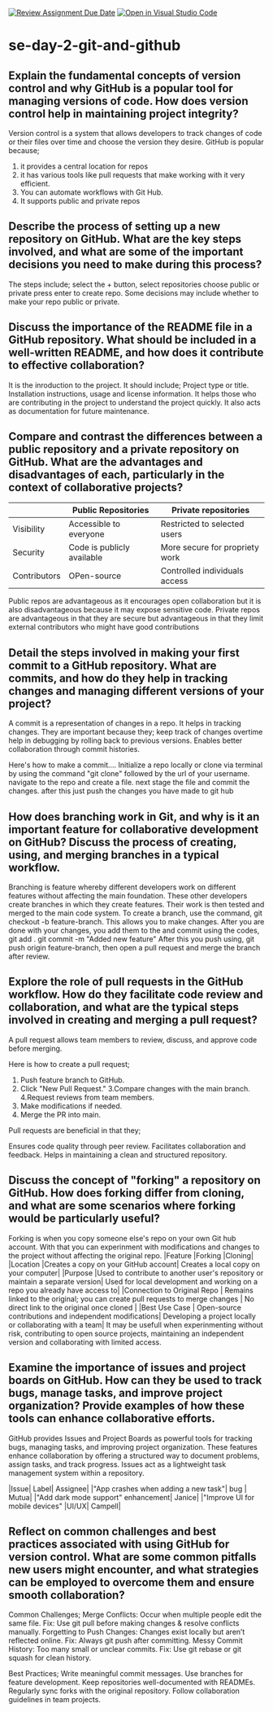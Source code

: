 [![Review Assignment Due Date](https://classroom.github.com/assets/deadline-readme-button-22041afd0340ce965d47ae6ef1cefeee28c7c493a6346c4f15d667ab976d596c.svg)](https://classroom.github.com/a/8wgCKhpZ)
[![Open in Visual Studio Code](https://classroom.github.com/assets/open-in-vscode-2e0aaae1b6195c2367325f4f02e2d04e9abb55f0b24a779b69b11b9e10269abc.svg)](https://classroom.github.com/online_ide?assignment_repo_id=18445469&assignment_repo_type=AssignmentRepo)
# se-day-2-git-and-github
## Explain the fundamental concepts of version control and why GitHub is a popular tool for managing versions of code. How does version control help in maintaining project integrity?
Version control is a system that allows developers to track changes of code or their files over time and choose the version they desire.
GitHub is popular because;
1. it provides a central location for repos
2. it has various tools like pull requests that make working with it very efficient.
3. You can automate workflows with Git Hub.
4. It supports public and private repos

## Describe the process of setting up a new repository on GitHub. What are the key steps involved, and what are some of the important decisions you need to make during this process?
The steps include;
select the + button, select repositories
choose public or private
press enter to create repo.
Some decisions may include whether to make your repo public or private.

## Discuss the importance of the README file in a GitHub repository. What should be included in a well-written README, and how does it contribute to effective collaboration?
It is the inroduction to the project.
It should include; Project type or title. Installation instructions, usage and license information.
It helps those who are contributing in the project to understand the project quickly.
It also acts as documentation for future maintenance.

## Compare and contrast the differences between a public repository and a private repository on GitHub. What are the advantages and disadvantages of each, particularly in the context of collaborative projects?

|         |Public Repositories | Private repositories |
|---------|--------|--------|
| Visibility| Accessible to everyone | Restricted to selected users |
|Security| Code is publicly available | More secure for propriety work |
|Contributors | OPen-source | Controlled individuals access |
Public repos are advantageous as it encourages open collaboration but it is also disadvantageous because it may expose sensitive code.
Private repos are advantageous in that they are secure but advantageous in that they limit external contributors who might have good contributions

## Detail the steps involved in making your first commit to a GitHub repository. What are commits, and how do they help in tracking changes and managing different versions of your project?
A commit is a representation of changes in a repo. It helps in tracking changes.
They are important because they;
keep track of changes overtime
help in debugging by rolling back to previous versions.
Enables better collaboration through commit histories.

Here's how to make a commit....
Initialize a repo locally or clone via terminal by using the command "git clone" followed by the url of your username.
navigate to the repo and create a file. next stage the file and commit the changes. after this just push the changes you have made to git hub

## How does branching work in Git, and why is it an important feature for collaborative development on GitHub? Discuss the process of creating, using, and merging branches in a typical workflow.
Branching is feature whereby different developers work on different features without affecting the main foundation. These other developers create branches in which they create features. Their work is then tested and merged to the main code system.
To create a branch, use the command, git checkout -b feature-branch. This allows you to make changes.  After you are done with your changes, you add them to the and commit using the codes, git add .
git commit -m "Added new feature"
After this you push using, git push origin feature-branch, then open a pull request and merge the branch after review.


## Explore the role of pull requests in the GitHub workflow. How do they facilitate code review and collaboration, and what are the typical steps involved in creating and merging a pull request?
A pull request allows team members to review, discuss, and approve code before merging.

Here is how to create a pull request;
1. Push feature branch to GitHub.
2. Click "New Pull Request."
3.Compare changes with the main branch.
4.Request reviews from team members.
5. Make modifications if needed.
6. Merge the PR into main.

Pull requests are beneficial in that they;

Ensures code quality through peer review.
 Facilitates collaboration and feedback.
Helps in maintaining a clean and structured repository.

## Discuss the concept of "forking" a repository on GitHub. How does forking differ from cloning, and what are some scenarios where forking would be particularly useful?
Forking is when you copy someone else's repo on your own Git hub account. With that you can experinment with modifications and changes to the project without affecting the original repo.
|Feature	|Forking	|Cloning|
|Location	|Creates a copy on your GitHub account|	Creates a local copy on your computer|
|Purpose	|Used to contribute to another user's repository or maintain a separate version|	Used for local development and working on a repo you already have access to|
|Connection to Original Repo |	Remains linked to the original; you can create pull requests to merge changes |	No direct link to the original once cloned |
|Best Use Case	| Open-source contributions and independent modifications|	Developing a project locally or collaborating with a team|
It may be usefull when experinmenting without risk, contributing to open source projects, maintaining an independent version and collaborating with limited access.

## Examine the importance of issues and project boards on GitHub. How can they be used to track bugs, manage tasks, and improve project organization? Provide examples of how these tools can enhance collaborative efforts.
GitHub provides Issues and Project Boards as powerful tools for tracking bugs, managing tasks, and improving project organization. These features enhance collaboration by offering a structured way to document problems, assign tasks, and track progress. Issues act as a lightweight task management system within a repository.


|Issue|	Label|	Assignee|
|"App crashes when adding a new task"|	bug	| Mutua|
|"Add dark mode support"	enhancement|	Janice|
|"Improve UI for mobile devices" |UI/UX|	Campell|


## Reflect on common challenges and best practices associated with using GitHub for version control. What are some common pitfalls new users might encounter, and what strategies can be employed to overcome them and ensure smooth collaboration?
Common Challenges;
Merge Conflicts: Occur when multiple people edit the same file.
Fix: Use git pull before making changes & resolve conflicts manually.
Forgetting to Push Changes: Changes exist locally but aren’t reflected online.
Fix: Always git push after committing.
Messy Commit History: Too many small or unclear commits.
Fix: Use git rebase or git squash for clean history.

Best Practices;
Write meaningful commit messages.
Use branches for feature development.
Keep repositories well-documented with READMEs.
Regularly sync forks with the original repository.
Follow collaboration guidelines in team projects.
